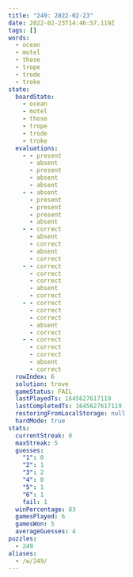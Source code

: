```yaml
---
title: "249: 2022-02-23"
date: 2022-02-23T14:46:57.119Z
tags: []
words:
  - ocean
  - motel
  - those
  - trope
  - trode
  - troke
state:
  boardState:
    - ocean
    - motel
    - those
    - trope
    - trode
    - troke
  evaluations:
    - - present
      - absent
      - present
      - absent
      - absent
    - - absent
      - present
      - present
      - present
      - absent
    - - correct
      - absent
      - correct
      - absent
      - correct
    - - correct
      - correct
      - correct
      - absent
      - correct
    - - correct
      - correct
      - correct
      - absent
      - correct
    - - correct
      - correct
      - correct
      - absent
      - correct
  rowIndex: 6
  solution: trove
  gameStatus: FAIL
  lastPlayedTs: 1645627617119
  lastCompletedTs: 1645627617119
  restoringFromLocalStorage: null
  hardMode: true
stats:
  currentStreak: 0
  maxStreak: 5
  guesses:
    "1": 0
    "2": 1
    "3": 2
    "4": 0
    "5": 1
    "6": 1
    fail: 1
  winPercentage: 83
  gamesPlayed: 6
  gamesWon: 5
  averageGuesses: 4
puzzles:
  - 249
aliases:
  - /w/249/
---
```

<!-- more -->
